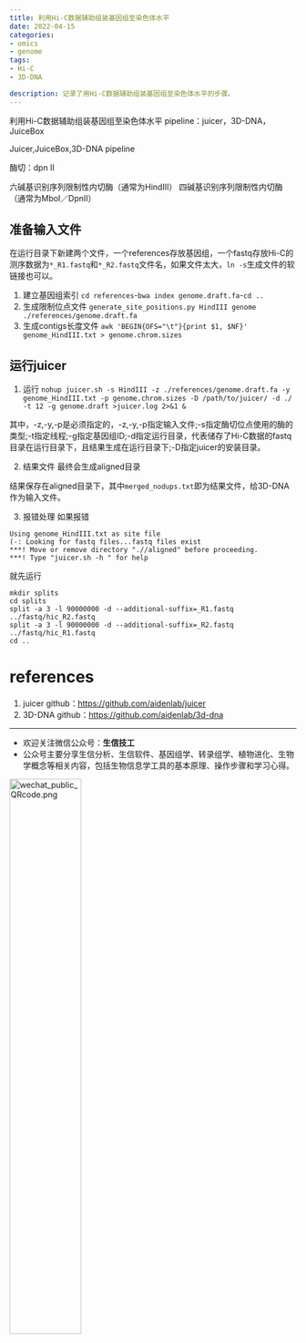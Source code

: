 ```yaml
---
title: 利用Hi-C数据辅助组装基因组至染色体水平
date: 2022-04-15
categories: 
- omics
- genome
tags:
- Hi-C
- 3D-DNA

description: 记录了用Hi-C数据辅助组装基因组至染色体水平的步骤。
---
```


<div align="middle"><music URL></div>

利用Hi-C数据辅助组装基因组至染色体水平
pipeline：juicer，3D-DNA，JuiceBox

Juicer,JuiceBox,3D-DNA pipeline

酶切：dpn II

六碱基识别序列限制性内切酶（通常为HindIII）
四碱基识别序列限制性内切酶（通常为MboI／DpnII）

## 准备输入文件
在运行目录下新建两个文件，一个references存放基因组，一个fastq存放Hi-C的测序数据为`*_R1.fastq`和`*_R2.fastq`文件名，如果文件太大，`ln -s`生成文件的软链接也可以。

1. 建立基因组索引
`cd references`-`bwa index genome.draft.fa`-`cd ..`
2. 生成限制位点文件
`generate_site_positions.py HindIII genome ./references/genome.draft.fa`
3. 生成contigs长度文件
`awk 'BEGIN{OFS="\t"}{print $1, $NF}' genome_HindIII.txt > genome.chrom.sizes`

## 运行juicer
1. 运行
`nohup juicer.sh -s HindIII -z ./references/genome.draft.fa -y genome_HindIII.txt -p genome.chrom.sizes -D /path/to/juicer/ -d ./ -t 12 -g genome.draft >juicer.log 2>&1 &`

其中，-z,-y,-p是必须指定的，-z,-y,-p指定输入文件;-s指定酶切位点使用的酶的类型;-t指定线程;-g指定基因组ID;-d指定运行目录，代表储存了Hi-C数据的fastq目录在运行目录下，且结果生成在运行目录下;-D指定juicer的安装目录。

2. 结果文件
最终会生成aligned目录

结果保存在aligned目录下，其中`merged_nodups.txt`即为结果文件，给3D-DNA作为输入文件。

3. 报错处理
如果报错
```
Using genome_HindIII.txt as site file
(-: Looking for fastq files...fastq files exist
***! Move or remove directory ".//aligned" before proceeding.
***! Type "juicer.sh -h " for help
```

就先运行
```
mkdir splits
cd splits
split -a 3 -l 90000000 -d --additional-suffix=_R1.fastq ../fastq/hic_R2.fastq
split -a 3 -l 90000000 -d --additional-suffix=_R2.fastq ../fastq/hic_R1.fastq
cd ..
```


# references
1. juicer github：https://github.com/aidenlab/juicer
2. 3D-DNA github：https://github.com/aidenlab/3d-dna

-------

- 欢迎关注微信公众号：**生信技工**
- 公众号主要分享生信分析、生信软件、基因组学、转录组学、植物进化、生物学概念等相关内容，包括生物信息学工具的基本原理、操作步骤和学习心得。

<img src="https://github.com/yanzhongsino/yanzhongsino.github.io/blob/hexo/source/wechat/Wechat_public_qrcode.jpg?raw=true" width=50% title="wechat_public_QRcode.png" align=center/>